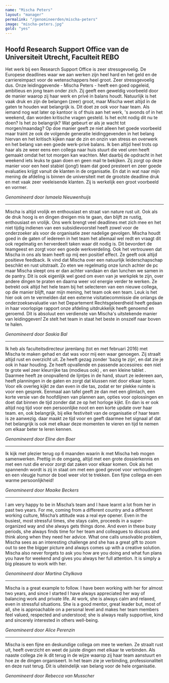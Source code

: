 ```yaml
---
name: "Mischa Peters"
layout: "manager"
permalink: "/genomineerden/mischa-peters"
image: "mischa-peters.jpg"
gold: "yes"
---
```

## Hoofd Research Support Office van de Universiteit Utrecht, Faculteit REBO
Het werk bij een Research Support Office is zeer stressgevoelig. De Europese deadlines waar we aan werken zijn heel hard en het geld en de carriereimpact voor de wetenschappers heel groot. Zeer stressgevoelig dus. Onze leidinggevende - Mischa Peters - heeft een goed opgeleid, ambitieus en jong team onder zich. Zij geeft een geweldig voorbeeld door de manier waarop zij haar werk en privé in balans houdt. Natuurlijk is het vaak druk en zijn de belangen (zeer) groot, maar Mischa weet altijd in de gaten te houden wat belangrijk is. Dit doet ze ook voor haar team. Als iemand nog wat later op kantoor is of thuis aan het werk, 's avonds of in het weekend, dan worden kritische vragen gesteld. Is het echt nodig dit nu te doen? Is het zo belangrijk? Wat gebeurt er als je wacht tot morgen/maandag? Op doe manier geeft ze niet alleen het goede voorbeeld maar traint ze ook de volgende generatie leidinggevenden in het belang hiervan en het kritisch kijken naar de zin en onzin van stress en overwerk en het belang van een goede werk-privé balans. Ik ben altijd heel trots op haar als ze weer eens een collega naar huis stuurt die veel uren heeft gemaakt omdat het tot morgen kan wachten. Met daarbij de opdracht in het weekend iets leuks te gaan doen en geen mail te bekijken. Zij zorgt op deze manier voor een heel stabiel (jong!) team dat goed presteert en zeer goede evaluaties krijgt vanuit de klanten in de organisatie. En dat in wat naar mijn mening de afdeling is binnen de universiteit met de grootste deadline druk en met vaak zeer veeleisende klanten. Zij is werkelijk een groot voorbeeld en vormer.

_Genomineerd door Ismaela Nieuwenhuijs_

<hr>

Mischa is altijd vrolijk en enthousiast en straat van nature rust uit. Ook als de druk hoog is en dingen dreigen mis te gaan, dan blijft ze rustig, enthousiast en vrolijk. Ons werk brengt veel deadlines met zich mee en het niet tijdig indienen van een subsidievoorstel heeft zowel voor de onderzoeker als voor de organisatie zeer nadelige gevolgen. Mischa houdt goed in de gaten of iedereen in het team het allemaal wel redt en vraagt dit ook regelmatig en herverdeelt taken waar dit nodig is. Dit bevordert de teamgeest en zorgt voor een goede werkverdeling. Ook het vertrouwen dat Mischa in ons als team heeft op mij een positief effect. Ze geeft ook altijd positieve feedback. Ik vind dat Mischa over een natuurlijk leiderschapschap beschikt en rust uitstraalt. Zo eten we regelmatig onze lunch achter de pc maar Mischa sleept ons er dan achter vandaan en dan lunchen we samen in de pantry. Dit is ook eigenlijk wel goed om even van je werkplek te zijn, over andere dingen te praten en daarna weer vol energie verder te werken. Ze betrekt ook altijd het hele team bij het selecteren van een nieuwe collega, op die manier blijft, naar mijn mening, het team ook een team. Leuk is het hier ook om te vermelden dat een externe visitatiecommissie die onlangs de onderzoeksevaluatie van het Departement Rechtsgeleerdheid heeft gedaan in haar voorlopige rapport onze afdeling uitdrukkelijk heeft genoemd en geroemd. Dit is absoluut een verdienste van Mischa's uitstekende manier van leidinggeven! Ze stelt het team in staat het beste in onszelf naar boven te halen.

_Genomineerd door Saskia Bal_

<hr>

Ik heb als faculteitsdirecteur jarenlang (tot en met februari 2016) met Mischa te maken gehad en dat was voor mij een waar genoegen. Zij straalt altijd rust en overzicht uit. Ze heeft gezag zonder 'bazig te zijn', en dat zie je ook in haar houding. Ze heeft opvallende en passende accesoires: een niet te grote wel zeer kleurrijke tas (modieus ook) , en een kleine tablet . Daarmee heeft ze onopvallend de lijntjes in de hand, stuurt ze iedereen aan, heeft planningen in de gaten en zorgt dat klussen niet door elkaar lopen. Voor elk overleg kijkt ze dan even in die tas, zodat er ter plekke ruimte is voor een gesprek. Eenmaal aan tafel geeft ze dan met een glimlach, een korte versie van de hoofdlijnen van plannen aan, opties voor oplossingen en doet dat binnen de tijd zonder dat ze op het horloge kijkt. En dan is er ook altijd nog tijd voor een persoonlijke noot en een korte update over haar team. en, ook belangrijk, bij elke festiviteit van de organisatie of haar team is ze aanwezig. daar maakt ze tijd voor en geeft daarmee het signaal af dat het belangrijk is ook met elkaar deze momenten te vieren en tijd te nemen om elkaar beter te leren kennen.

_Genomineerd door Eline den Boer_

<hr>

Ik kijk met plezier terug op 6 maanden waarin ik met Mischa heb mogen samenwerken. Prettig in de omgang, altijd met een grote dossierkennis en met een rust die ervoor zorgt dat zaken voor elkaar komen. Ook als het spannendn wordt is zij in staat om met een goed gevoel voor verhoudingen en een vleugje humor de boel weer vlot te trekken. Een fijne collega en een warme persoonlijkheid!

_Genomineerd door Maaike Beckers_

<hr>

I am very happy to be in Mischa’s team and I have learnt a lot from her in past two years. For me, coming from a different country and a different working culture, Mischa’s attitude was a real eye opener. Even in the busiest, most stressful times, she stays calm, proceeds in a super-organized way and she always gets things done. And even in these busy periods, she always finds time for her team and colleagues to discuss and think along when they need her advice. What one calls unsolvable problem, Mischa sees as an interesting challenge and she has a great gift to zoom out to see the bigger picture and always comes up with a creative solution. Mischa also never forgets to ask you how are you doing and what fun plans you have for weekend and gives you always her full attention. It is simply a big pleasure to work with her.

_Genomineerd door Martina Chylkova_

<hr>

Mischa is a great example to follow. I have been working with her for almost two years, and since I started I have always appreciated her way of balancing work and private life. At work, she is always calm and relaxed, even in stressful situations. She is a good mentor, great leader but, most of all, she is approachable on a personal level and makes her team members feel valued, respected and understood; she is always really supportive, kind and sincerely interested in others well-being.

_Genomineerd door Alice Perenzin_
<hr>

Mischa is een fijne en deskundige collega om mee te werken. Ze straalt rust uit, heeft overzicht en weet de juiste dingen met elkaar te verbinden. Als naaste collega zie ik dit terug in de wijze waarop zij haar team aanstuurt en hoe ze de dingen organiseert. In het team zie je verbinding, professionaliteit en deze rust terug. Dit is uiteindelijk van belang voor de hele organisatie.

_Genomineerd door Rebecca van Musscher_


